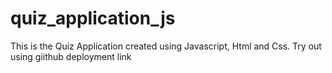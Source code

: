 # quiz_application_js
This is the Quiz Application created using Javascript, Html and Css. Try out using giithub deployment link
